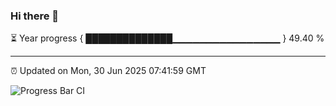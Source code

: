 ### Hi there 👋

⏳ Year progress { ██████████████▁▁▁▁▁▁▁▁▁▁▁▁▁▁▁▁ } 49.40 %

---

⏰ Updated on Mon, 30 Jun 2025 07:41:59 GMT

![Progress Bar CI](https://github.com/IshwaranRudhara/GIT-ACTION/workflows/Progress%20Bar%20CI/badge.svg)
